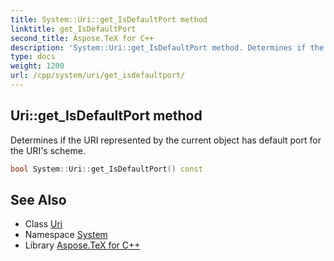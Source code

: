 ```yaml
---
title: System::Uri::get_IsDefaultPort method
linktitle: get_IsDefaultPort
second_title: Aspose.TeX for C++
description: 'System::Uri::get_IsDefaultPort method. Determines if the URI represented by the current object has default port for the URI''s scheme in C++.'
type: docs
weight: 1200
url: /cpp/system/uri/get_isdefaultport/
---
```

## Uri::get_IsDefaultPort method


Determines if the URI represented by the current object has default port for the URI's scheme.

```cpp
bool System::Uri::get_IsDefaultPort() const
```

## See Also

* Class [Uri](../)
* Namespace [System](../../)
* Library [Aspose.TeX for C++](../../../)

